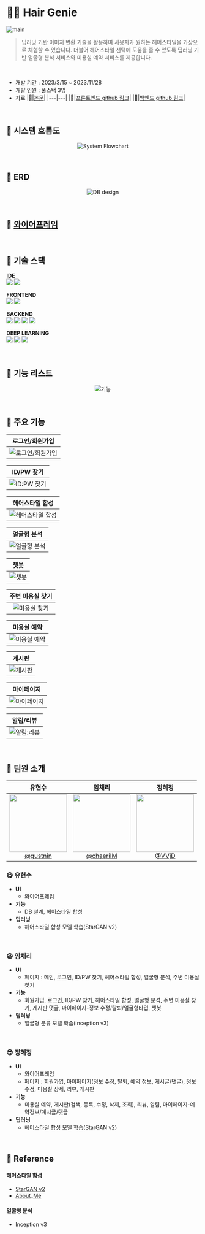 # 🧞‍♂️ Hair Genie

![main](https://github.com/chaeriIM/hair-genie-frontend/assets/51882233/77d4bfc2-0203-443b-b80b-ca401fa1d594)
> 딥러닝 기반 이미지 변환 기술을 활용하여 사용자가 원하는 헤어스타일을 가상으로 체험할 수 있습니다. 더불어 헤어스타일 선택에 도움을 줄 수 있도록 딥러닝 기반 얼굴형 분석 서비스와 미용실 예약 서비스를 제공합니다.

<br>

- 개발 기간 : 2023/3/15 ~ 2023/11/28
- 개발 인원 : 풀스택 3명
- 자료
    |📄|[논문](https://drive.google.com/file/d/1GKeAkm_ArpB-fq0reM6vX_mLwQ0hRXXP/view?usp=sharing)|
    |---|---|
    |🔗|[프론트엔드 github 링크](https://github.com/chaeriIM/hair-genie-frontend)|
    |🔗|[백엔드 github 링크](https://github.com/gustnin/hair-genie-backend)|

<br>

## 💫 시스템 흐름도
<div align="center">

![System Flowchart](https://github.com/chaeriIM/YAMSpoon-FE/assets/51882233/350f0834-262c-4ebb-98c5-4e3496030c7e)

</div>

<br>

## 💫 ERD
<div align="center">

![DB design](https://github.com/chaeriIM/YAMSpoon-FE/assets/51882233/f63305ac-c7df-4481-ab0b-2d32fa6fc22f)

</div>

<br>

## 💫 [와이어프레임](https://www.figma.com/file/oMZkMfpRO9YmbNmIqgA2nn/Untitled?type=design&node-id=0%3A1&mode=design&t=1q5Y3uFoWsqIacc1-1)

<br>

## 💫 기술 스택

**IDE**  
<img src="https://img.shields.io/badge/Visual Studio Code-007ACC?style=flat-square&logo=visualstudiocode&logoColor=fff"/> 
<img src="https://img.shields.io/badge/Jupyter-F37626?style=flat-square&logo=jupyter&logoColor=fff"/> 

**FRONTEND**  
<img src="https://img.shields.io/badge/javascript-F7DF1E?style=flat-square&logo=javascript&logoColor=fff"/>
<img src="https://img.shields.io/badge/React-61DAFB?style=flat-square&logo=React&logoColor=fff"/> 

**BACKEND**  
<img src="https://img.shields.io/badge/Python-3776AB?style=flat-square&logo=python&logoColor=fff"/> 
<img src="https://img.shields.io/badge/Django-092E20?style=flat-square&logo=django&logoColor=fff"/>
<img src="https://img.shields.io/badge/Amazon RDS-527FFF?style=flat-square&logo=amazonrds&logoColor=fff"/> 
<img src="https://img.shields.io/badge/AmazonS3-569A31?style=flat-square&logo=amazons3&logoColor=fff"/>

**DEEP LEARNING**  
<img src="https://img.shields.io/badge/Google Colab-F9AB00?style=flat-square&logo=googlecolab&logoColor=fff"/> 
<img src="https://img.shields.io/badge/Pytorch-EE4C2C?style=flat-square&logo=pytorch&logoColor=fff"/> 
<img src="https://img.shields.io/badge/TensorFlow-FF6F00?style=flat-square&logo=tensorflow&logoColor=fff"/> 

<br>

## 💫 기능 리스트
<div align="center">

![기능](https://github.com/chaeriIM/hair-genie-frontend/assets/51882233/71c3cadc-5b45-4187-8d41-e500662b5eae)

</div>

<br>

## 💫 주요 기능

<div align="center">

|로그인/회원가입|
|:---:|
|![로그인/회원가입](https://github.com/chaeriIM/hair-genie-frontend/assets/51882233/616a5484-7ca6-4768-b94a-59a875ab98db)|

|ID/PW 찾기|
|:---:|
|![ID:PW 찾기](https://github.com/chaeriIM/hair-genie-frontend/assets/51882233/e3e3a4da-bfa2-4344-a159-dfec365c3477)|

|헤어스타일 합성|
|:---:|
|![헤어스타일 합성](https://github.com/chaeriIM/hair-genie-frontend/assets/51882233/04d46b8c-33a9-40fd-bffc-4b98577285dd)|

|얼굴형 분석|
|:---:|
|![얼굴형 분석](https://github.com/chaeriIM/hair-genie-frontend/assets/51882233/74bd1b19-f129-4d8d-815f-34b26914359b)|

|챗봇|
|:---:|
|![챗봇](https://github.com/chaeriIM/hair-genie-frontend/assets/51882233/c3de4a01-4d31-4f1d-931a-46ee36a5cbbb)|

|주변 미용실 찾기|
|:---:|
|![미용실 찾기](https://github.com/chaeriIM/hair-genie-frontend/assets/51882233/9070f8c0-deb9-4df9-9012-e6993ee86b60)|

|미용실 예약|
|:---:|
|![미용실 예약](https://github.com/chaeriIM/hair-genie-frontend/assets/51882233/6051b33b-c22b-4e6a-97d4-da608e05ca1f)|

|게시판|
|:---:|
|![게시판](https://github.com/chaeriIM/hair-genie-frontend/assets/51882233/073a9096-5596-40d2-a092-6afa3145847f)|

|마이페이지|
|:---:|
|![마이페이지](https://github.com/chaeriIM/hair-genie-frontend/assets/51882233/2abf9e82-b293-43ff-a705-3bb721d4b26d)|

|알림/리뷰|
|:---:|
|![알림:리뷰](https://github.com/chaeriIM/hair-genie-frontend/assets/51882233/323a542b-879b-418c-bf2f-59947ea3186c)|

</div>

<br>

## 💫 팀원 소개

<div align="center">

| **유현수** | **임채리** | **정혜정** |
| :------: |  :------: | :------: |
| [<img src="https://avatars.githubusercontent.com/u/79098908?v=4" height=150 width=150> <br/> @gustnin](https://github.com/gustnin) | [<img src="https://avatars.githubusercontent.com/u/51882233?v=4" height=150 width=150> <br/> @chaeriIM](https://github.com/chaeriIM) | [<img src="https://avatars.githubusercontent.com/u/128907052?v=4" height=150 width=150> <br/> @VVjD](https://github.com/VVjD) |  

</div>

### 😋 유현수

- **UI**
    - 와이어프레임
- **기능**
    - DB 설계, 헤어스타일 합성
- **딥러닝**
    - 헤어스타일 합성 모델 학습(StarGAN v2)

<br>
    
### 😆 임채리

- **UI**
    - 페이지 : 메인, 로그인, ID/PW 찾기, 헤어스타일 합성, 얼굴형 분석, 주변 미용실 찾기
- **기능**
    - 회원가입, 로그인, ID/PW 찾기, 헤어스타일 합성, 얼굴형 분석, 주변 미용실 찾기, 게시판 댓글, 마이페이지-정보 수정/탈퇴/얼굴형타입, 챗봇
- **딥러닝**
    - 얼굴형 분류 모델 학습(Inception v3)

<br>

### 😎 정혜정

- **UI**
    - 와이어프레임
    - 페이지 : 회원가입, 마이페이지(정보 수정, 탈퇴, 예약 정보, 게시글/댓글), 정보 수정, 미용실 상세, 리뷰, 게시판
- **기능**
    - 미용실 예약, 게시판(검색, 등록, 수정, 삭제, 조회), 리뷰, 알림, 마이페이지-예약정보/게시글/댓글
- **딥러닝**
    - 헤어스타일 합성 모델 학습(StarGAN v2)

<br>

## 💫 Reference
#### 헤어스타일 합성
- [StarGAN v2](https://github.com/clovaai/stargan-v2)
- [About_Me](https://github.com/junnnn-a/About_Me)

####  얼굴형 분석
- Inception v3